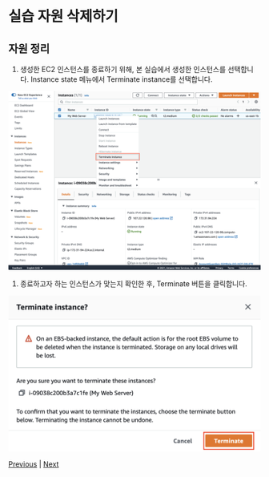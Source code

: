 # 실습 자원 삭제하기

## 자원 정리

1. 생성한 EC2 인스턴스를 종료하기 위해, 본 실습에서 생성한 인스턴스를 선택합니다. Instance state 메뉴에서 Terminate instance를 선택합니다.

![](../../../../../images/terminate.png)

1. 종료하고자 하는 인스턴스가 맞는지 확인한 후, Terminate 버튼을 클릭합니다.

![](../../../../../images/terminate-confirm.png)

[Previous](5-ec2.md) | [Next](../../ec2-auto-scaling/)
